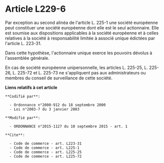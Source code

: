 # Article L229-6

Par exception au second alinéa de l'article L. 225-1 une société européenne peut constituer une société européenne dont elle
est le seul actionnaire. Elle est soumise aux dispositions applicables à la société européenne et à celles relatives à la
société à responsabilité limitée à associé unique édictées par l'article L. 223-31. 

Dans cette hypothèse, l'actionnaire unique exerce les pouvoirs dévolus à l'assemblée générale. 

En cas de société européenne unipersonnelle, les articles L. 225-25, L. 225-26, L. 225-72 et L. 225-73 ne s'appliquent pas
aux administrateurs ou membres du conseil de surveillance de cette société.

**Liens relatifs à cet article**

	**Codifié par**:

	  - Ordonnance n°2000-912 du 18 septembre 2000
	  - Loi n°2003-7 du 3 janvier 2003

	**Modifié par**:

	  - ORDONNANCE n°2015-1127 du 10 septembre 2015 - art. 1

	**Cite**:

	  - Code de commerce - art. L223-31
	  - Code de commerce - art. L225-1
	  - Code de commerce - art. L225-25
	  - Code de commerce - art. L225-72
